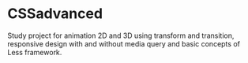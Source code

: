 # CSSadvanced

Study project for animation 2D and 3D using transform and transition, responsive design with and without media query and basic concepts of Less framework.
